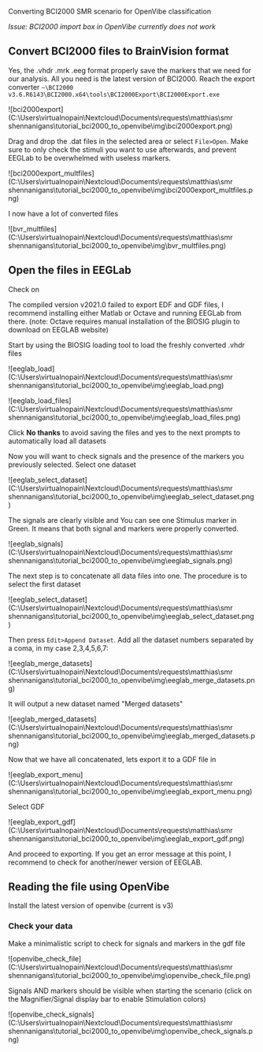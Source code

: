 Converting BCI2000 SMR scenario for OpenVibe classification

*Issue: BCI2000 import box in OpenVibe currently does not work*

## Convert BCI2000 files to BrainVision format

Yes, the .vhdr .mrk .eeg format properly save the markers that we need for our analysis.
All you need is the latest version of BCI2000.
Reach the export converter `~\BCI2000 v3.6.R6143\BCI2000.x64\tools\BCI2000Export\BCI2000Export.exe`

![bci2000export](C:\Users\virtualnopain\Nextcloud\Documents\requests\matthias\smr shennanigans\tutorial_bci2000_to_openvibe\img\bci2000export.png)

Drag and drop the .dat files in the selected area or select    `File>Open`. Make sure to only check the stimuli you want to use afterwards, and prevent EEGLab to be overwhelmed with useless markers.

![bci2000export_multfiles](C:\Users\virtualnopain\Nextcloud\Documents\requests\matthias\smr shennanigans\tutorial_bci2000_to_openvibe\img\bci2000export_multfiles.png)

I now have a lot of converted files

![bvr_multfiles](C:\Users\virtualnopain\Nextcloud\Documents\requests\matthias\smr shennanigans\tutorial_bci2000_to_openvibe\img\bvr_multfiles.png)

## Open the files in EEGLab

Check on 

[EEGLab download page]: https://sccn.ucsd.edu/eeglab/downloadtoolbox.php

The compiled version v2021.0 failed to export EDF and GDF files, I recommend installing either Matlab or Octave and running EEGLab from there. (note: Octave requires manual installation of the BIOSIG plugin to download on EEGLAB website)

Start by using the BIOSIG loading tool to load the freshly converted .vhdr files

![eeglab_load](C:\Users\virtualnopain\Nextcloud\Documents\requests\matthias\smr shennanigans\tutorial_bci2000_to_openvibe\img\eeglab_load.png)

![eeglab_load_files](C:\Users\virtualnopain\Nextcloud\Documents\requests\matthias\smr shennanigans\tutorial_bci2000_to_openvibe\img\eeglab_load_files.png)

Click **No thanks** to avoid saving the files and yes to the next prompts to automatically load all datasets

Now you will want to check signals and the presence of the markers you previously selected. 
Select one dataset

![eeglab_select_dataset](C:\Users\virtualnopain\Nextcloud\Documents\requests\matthias\smr shennanigans\tutorial_bci2000_to_openvibe\img\eeglab_select_dataset.png)

The signals are clearly visible and You can see one Stimulus marker in Green. It means that both signal and markers were properly converted.

![eeglab_signals](C:\Users\virtualnopain\Nextcloud\Documents\requests\matthias\smr shennanigans\tutorial_bci2000_to_openvibe\img\eeglab_signals.png)

The next step is to concatenate all data files into one. The procedure is to select the first dataset

![eeglab_select_dataset](C:\Users\virtualnopain\Nextcloud\Documents\requests\matthias\smr shennanigans\tutorial_bci2000_to_openvibe\img\eeglab_select_dataset.png)

Then press `Edit>Append Dataset`. Add all the dataset numbers separated by a coma, in my case 2,3,4,5,6,7:

![eeglab_merge_datasets](C:\Users\virtualnopain\Nextcloud\Documents\requests\matthias\smr shennanigans\tutorial_bci2000_to_openvibe\img\eeglab_merge_datasets.png)

It will output a new dataset named "Merged datasets"

![eeglab_merged_datasets](C:\Users\virtualnopain\Nextcloud\Documents\requests\matthias\smr shennanigans\tutorial_bci2000_to_openvibe\img\eeglab_merged_datasets.png)

Now that we have all concatenated, lets export it to a GDF file in 

![eeglab_export_menu](C:\Users\virtualnopain\Nextcloud\Documents\requests\matthias\smr shennanigans\tutorial_bci2000_to_openvibe\img\eeglab_export_menu.png)

Select GDF

![eeglab_export_gdf](C:\Users\virtualnopain\Nextcloud\Documents\requests\matthias\smr shennanigans\tutorial_bci2000_to_openvibe\img\eeglab_export_gdf.png)

And proceed to exporting.
If you get an error message at this point, I recommend to check for another/newer version of EEGLAB.

## Reading the file using OpenVibe 

Install the latest version of openvibe (current is v3)

### Check your data

Make a minimalistic script to check for signals and markers in the gdf file



![openvibe_check_file](C:\Users\virtualnopain\Nextcloud\Documents\requests\matthias\smr shennanigans\tutorial_bci2000_to_openvibe\img\openvibe_check_file.png)

Signals AND markers should be visible when starting the scenario (click on the Magnifier/Signal display bar to enable Stimulation colors)

![openvibe_check_signals](C:\Users\virtualnopain\Nextcloud\Documents\requests\matthias\smr shennanigans\tutorial_bci2000_to_openvibe\img\openvibe_check_signals.png)